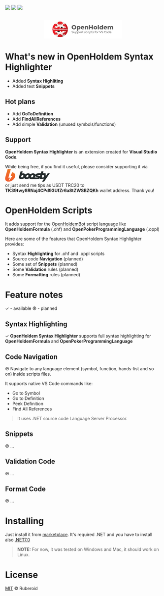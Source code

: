 [![](https://vsmarketplacebadges.dev/version-short/rub3r0id.openholdem-syntax-highlighter.svg)](https://marketplace.visualstudio.com/items?itemName=rub3r0id.openholdem-syntax-highlighter)
[![](https://vsmarketplacebadges.dev/downloads-short/rub3r0id.openholdem-syntax-highlighter.svg)](https://marketplace.visualstudio.com/items?itemName=rub3r0id.openholdem-syntax-highlighter)
[![](https://vsmarketplacebadges.dev/rating-short/rub3r0id.openholdem-syntax-highlighter.svg)](https://marketplace.visualstudio.com/items?itemName=rub3r0id.openholdem-syntax-highlighter)

<p align="center">
  <br />
  <a title="Learn more about OpenHoldem Syntax Highlighter" href="https://github.com/rub3r0id/VS_OH_Extension"><img src="https://raw.githubusercontent.com/rub3r0id/VS_OH_Extension/master/assets/extension_logo.png" alt="OpenHoldem Logo" width="50%" /></a>
</p>

# What's new in OpenHoldem Syntax Highlighter

* Added **Syntax Highliting**
* Added test **Snippets**

## Hot plans

* Add **GoToDefinition**
* Add **FindAllReferences**
* Add simple **Validation** (unused symbols/functions)

## Support

**OpenHoldem Syntax Highlighter** is an extension created for **Visual Studio Code**. 

While being free, if you find it useful, please consider supporting it via  </br><a title="boosty" href="https://boosty.to/ruberoid/donate"><img src="https://raw.githubusercontent.com/rub3r0id/VS_OH_Extension/master/assets/boosty_logo.png"/></a>
</br>or just send me tips as USDT TRC20 to **TK39twy8RNaj4CPd93UfZr6a8tZWSBZQKh** wallet address. Thank you!


# OpenHoldem Scripts

It adds support for the <a title="Learn more about OpenHoldemBot" href="https://github.com/OpenHoldem/openholdembot">OpenHoldemBot</a> script language like **OpenHoldemFormula** (.ohf) and **OpenPokerProgrammingLanguage** (.oppl)

Here are some of the features that OpenHoldem Syntax Highlighter provides:

* Syntax **Highlighting** for .ohf and .oppl scripts
* Source code **Navigation** (planned)
* Some set of **Snippets** (planned)
* Some **Validation** rules (planned)
* Some **Formatting** rules (planned)

# Feature notes
✓ - available
℗ - planned

## Syntax Highlighting

✓ **OpenHoldem Syntax Highlighter** supports full syntax highlighting for **OpenHoldemFormula** and **OpenPokerProgrammingLanguage**

## Code Navigation

℗ Navigate to any language element (symbol, function, hands-list and so on) inside scripts files. 

It supports native VS Code commands like:

* Go to Symbol
* Go to Definition
* Peek Definition
* Find All References

> It uses .NET source code Language Server Processor.

## Snippets
℗ ...
## Validation Code
℗ ...
## Format Code
℗ ...

# Installing

Just install it from <a title="Microsoft Visualstudio marketplace" href="https://marketplace.visualstudio.com/items?itemName=rub3r0id.openholdem-syntax-highlighter">marketplace</a>.
It's required .NET and you have to install also <a title="Microsoft .NET Downloads" href="https://dotnet.microsoft.com/en-us/download/dotnet/7.0">.NET7.0</a>

> **NOTE:** For now, it was tested on Windows and Mac, it should work on Linux. 

# License

[MIT](LICENSE.md) &copy; Ruberoid
